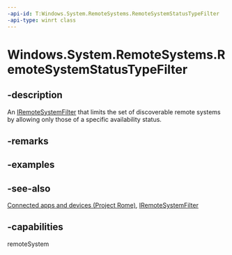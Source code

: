 ```yaml
---
-api-id: T:Windows.System.RemoteSystems.RemoteSystemStatusTypeFilter
-api-type: winrt class
---
```


<!-- Class syntax.
public class RemoteSystemStatusTypeFilter : Windows.System.RemoteSystems.IRemoteSystemFilter, Windows.System.RemoteSystems.IRemoteSystemStatusTypeFilter
-->

# Windows.System.RemoteSystems.RemoteSystemStatusTypeFilter

## -description
An [IRemoteSystemFilter](iremotesystemfilter.md) that limits the set of discoverable remote systems by allowing only those of a specific availability status.

## -remarks

## -examples

## -see-also
[Connected apps and devices (Project Rome)](https://msdn.microsoft.com/windows/uwp/launch-resume/connected-apps-and-devices), [IRemoteSystemFilter](iremotesystemfilter.md)

## -capabilities
remoteSystem
